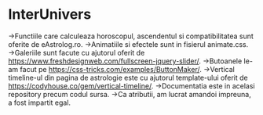# InterUnivers
&rarr;Functiile care calculeaza horoscopul, ascendentul si compatibilitatea sunt oferite de eAstrolog.ro.
&rarr;Animatiile si efectele sunt in fisierul animate.css.
&rarr;Galeriile sunt facute cu ajutorul oferit de https://www.freshdesignweb.com/fullscreen-jquery-slider/.
&rarr;Butoanele le-am facut pe https://css-tricks.com/examples/ButtonMaker/.
&rarr;Vertical timeline-ul din pagina de astrologie este cu ajutorul template-ului oferit de https://codyhouse.co/gem/vertical-timeline/.
&rarr;Documentatia este in acelasi repository precum codul sursa.
&rarr;Ca atributii, am lucrat amandoi impreuna, a fost impartit egal.
